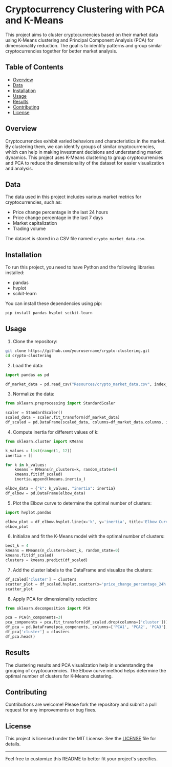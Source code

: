 # Cryptocurrency Clustering with PCA and K-Means

This project aims to cluster cryptocurrencies based on their market data using K-Means clustering and Principal Component Analysis (PCA) for dimensionality reduction. The goal is to identify patterns and group similar cryptocurrencies together for better market analysis.

## Table of Contents

- [Overview](#overview)
- [Data](#data)
- [Installation](#installation)
- [Usage](#usage)
- [Results](#results)
- [Contributing](#contributing)
- [License](#license)

## Overview

Cryptocurrencies exhibit varied behaviors and characteristics in the market. By clustering them, we can identify groups of similar cryptocurrencies, which can help in making investment decisions and understanding market dynamics. This project uses K-Means clustering to group cryptocurrencies and PCA to reduce the dimensionality of the dataset for easier visualization and analysis.

## Data

The data used in this project includes various market metrics for cryptocurrencies, such as:

- Price change percentage in the last 24 hours
- Price change percentage in the last 7 days
- Market capitalization
- Trading volume

The dataset is stored in a CSV file named `crypto_market_data.csv`.

## Installation

To run this project, you need to have Python and the following libraries installed:

- pandas
- hvplot
- scikit-learn

You can install these dependencies using pip:

```bash
pip install pandas hvplot scikit-learn
```

## Usage

1. Clone the repository:

```bash
git clone https://github.com/yourusername/crypto-clustering.git
cd crypto-clustering
```

2. Load the data:

```python
import pandas as pd

df_market_data = pd.read_csv("Resources/crypto_market_data.csv", index_col="coin_id")
```

3. Normalize the data:

```python
from sklearn.preprocessing import StandardScaler

scaler = StandardScaler()
scaled_data = scaler.fit_transform(df_market_data)
df_scaled = pd.DataFrame(scaled_data, columns=df_market_data.columns, index=df_market_data.index)
```

4. Compute inertia for different values of k:

```python
from sklearn.cluster import KMeans

k_values = list(range(1, 12))
inertia = []

for k in k_values:
    kmeans = KMeans(n_clusters=k, random_state=0)
    kmeans.fit(df_scaled)
    inertia.append(kmeans.inertia_)

elbow_data = {"k": k_values, "inertia": inertia}
df_elbow = pd.DataFrame(elbow_data)
```

5. Plot the Elbow curve to determine the optimal number of clusters:

```python
import hvplot.pandas

elbow_plot = df_elbow.hvplot.line(x='k', y='inertia', title='Elbow Curve', xlabel='Number of Clusters (k)', ylabel='Inertia')
elbow_plot
```

6. Initialize and fit the K-Means model with the optimal number of clusters:

```python
best_k = 4
kmeans = KMeans(n_clusters=best_k, random_state=0)
kmeans.fit(df_scaled)
clusters = kmeans.predict(df_scaled)
```

7. Add the cluster labels to the DataFrame and visualize the clusters:

```python
df_scaled['cluster'] = clusters
scatter_plot = df_scaled.hvplot.scatter(x='price_change_percentage_24h', y='price_change_percentage_7d', by='cluster', hover_cols=['coin_id'], title='Cryptocurrency Clusters', xlabel='24h Price Change (%)', ylabel='7d Price Change (%)')
scatter_plot
```

8. Apply PCA for dimensionality reduction:

```python
from sklearn.decomposition import PCA

pca = PCA(n_components=3)
pca_components = pca.fit_transform(df_scaled.drop(columns=['cluster']))
df_pca = pd.DataFrame(pca_components, columns=['PCA1', 'PCA2', 'PCA3'], index=df_scaled.index)
df_pca['cluster'] = clusters
df_pca.head()
```

## Results

The clustering results and PCA visualization help in understanding the grouping of cryptocurrencies. The Elbow curve method helps determine the optimal number of clusters for K-Means clustering.

## Contributing

Contributions are welcome! Please fork the repository and submit a pull request for any improvements or bug fixes.

## License

This project is licensed under the MIT License. See the [LICENSE](LICENSE) file for details.

---

Feel free to customize this README to better fit your project's specifics.
